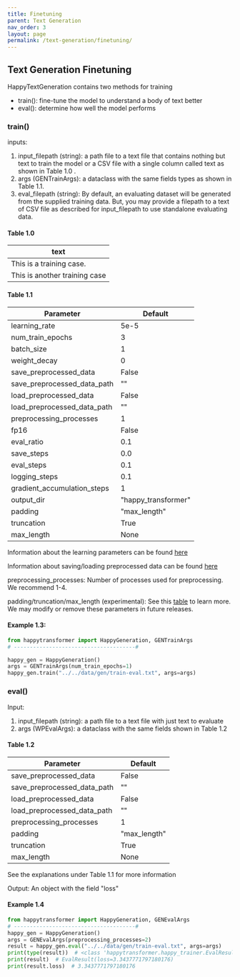 ```yaml
---
title: Finetuning
parent: Text Generation
nav_order: 3
layout: page
permalink: /text-generation/finetuning/
---
```


## Text Generation Finetuning

HappyTextGeneration contains two methods for training 
- train(): fine-tune the model to understand a body of text better
- eval(): determine how well the model performs 

### train()

inputs: 
1. input_filepath (string): a path file to a text file that contains nothing but text to train the model or a CSV file with a single column called text as shown in Table 1.0 .
2. args (GENTrainArgs): a dataclass with the same fields types as shown in Table 1.1. 
3. eval_filepath (string): By default, an evaluating dataset will be generated from the supplied training data. But, you may provide a filepath to a text of CSV file as described for input_filepath to use standalone evaluating data. 

#### Table 1.0

| text                           |
|--------------------------------|
| This is a training case.       | 
| This is another training case  | 

#### Table 1.1

| Parameter                   | Default             |
|-----------------------------|---------------------|
| learning_rate               | 5e-5                |
| num_train_epochs            | 3                   |
| batch_size                  | 1                   |
| weight_decay                | 0                   |
| save_preprocessed_data      | False               |
| save_preprocessed_data_path | ""                  |
| load_preprocessed_data      | False               |
| load_preprocessed_data_path | ""                  |
| preprocessing_processes     | 1                   |
| fp16                        | False               |
| eval_ratio                  | 0.1                 |
| save_steps                  | 0.0                 |
| eval_steps                  | 0.1                 |
| logging_steps               | 0.1                 |
| gradient_accumulation_steps | 1                   |
| output_dir                  | "happy_transformer" |
| padding                     | "max_length"        |
| truncation                  | True                |
| max_length                  | None                |


Information about the learning parameters can be found [here](/learning-parameters/)

Information about saving/loading preprocessed data can be found [here](/save-load-data/)

preprocessing_processes: Number of processes used for preprocessing. We recommend 1-4. 

padding/truncation/max_length (experimental): See this [table](https://huggingface.co/docs/transformers/pad_truncation) to learn more. We may modify or remove these parameters in future releases. 


#### Example 1.3:
```python
from happytransformer import HappyGeneration, GENTrainArgs
# --------------------------------------#

happy_gen = HappyGeneration()
args = GENTrainArgs(num_train_epochs=1) 
happy_gen.train("../../data/gen/train-eval.txt", args=args)
```

### eval()
Input:
1. input_filepath (string): a path file to a text file with just text to evaluate  
2. args (WPEvalArgs): a dataclass with the same fields shown in Table  1.2

#### Table 1.2

| Parameter                     | Default      |
|-------------------------------|--------------|
| save_preprocessed_data        | False        |
| save_preprocessed_data_path   | ""           |
| load_preprocessed_data        | False        |
| load_preprocessed_data_path   | ""           |
| preprocessing_processes       | 1            |
| padding                       | "max_length" |
| truncation                    | True         |
| max_length                    | None         |

See the explanations under Table 1.1 for more information 



Output: An object with the field "loss"

#### Example 1.4
```python
from happytransformer import HappyGeneration, GENEvalArgs
# --------------------------------------#
happy_gen = HappyGeneration()  
args = GENEvalArgs(preprocessing_processes=2)
result = happy_gen.eval("../../data/gen/train-eval.txt", args=args)
print(type(result))  # <class 'happytransformer.happy_trainer.EvalResult'>
print(result)  # EvalResult(loss=3.3437771797180176)
print(result.loss)  # 3.3437771797180176

```
